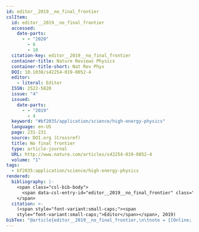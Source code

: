 ```yaml
---
id: editor__2019__no_final_frontier
cslItem:
  id: editor__2019__no_final_frontier
  accessed:
    date-parts:
      - - "2020"
        - 6
        - 10
  citation-key: editor__2019__no_final_frontier
  container-title: Nature Reviews Physics
  container-title-short: Nat Rev Phys
  DOI: 10.1038/s42254-019-0052-4
  editor:
    - literal: Editor
  ISSN: 2522-5820
  issue: "4"
  issued:
    date-parts:
      - - "2019"
        - 4
  keyword: "#bf2035/application/science/high-energy-physics"
  language: en-US
  page: 231-231
  source: DOI.org (Crossref)
  title: No final frontier
  type: article-journal
  URL: http://www.nature.com/articles/s42254-019-0052-4
  volume: "1"
tags:
  - bf2035:application/science/high-energy-physics
rendered:
  bibliography: |-
    <span class="csl-bib-body">
      <span data-csl-entry-id="editor__2019__no_final_frontier" class="csl-entry">Editor (Hrsg.). <span class='date-bib'>(2019)</span>. <span class='title'><b>No final frontier</b></span>. <i>Nature Reviews Physics</i>, <i>1</i>(4), 231–231. <span class='URL'><a href='https://doi.org/10.1038/s42254-019-0052-4'>LINK</a></span></span>
    </span>
  citation: >-
    (<span style="font-variant:small-caps;"><span
    style="font-variant:small-caps;">Editor</span></span>, 2019)
bibTex: "@article{editor__2019__no_final_frontier,\n\tnote = {[Online; accessed 2020-06-10]},\n\tjournal = {Nature Reviews Physics},\n\tdoi = {10.1038/s42254-019-0052-4},\n\teditor = {{Editor}},\n\tissn = {2522-5820},\n\tnumber = {4},\n\tyear = {2019},\n\tmonth = {4},\n\tpages = {231--231},\n\ttitle = {No final frontier},\n\turl = {http://www.nature.com/articles/s42254-019-0052-4},\n\thowpublished = {http://www.nature.com/articles/s42254-019-0052-4},\n\tvolume = {1},\n}\n\n"
---
```

